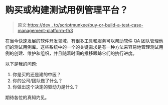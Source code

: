 # 购买或构建测试用例管理平台？

> 原文:[https://dev . to/scriptmunkee/buy-or-build-a-test-case-management-platform-fh3](https://dev.to/scriptmunkee/buy-or-build-a-test-case-management-platform-fh3)

在当今快速发展的软件开发领域，有很多工具和服务可以帮助软件 QA 团队管理他们的测试用例库。这些系统中的一个的关键需求是有一种方法来容易地管理测试用例的创建、维护和组织，并且随着时间的推移跟踪它们的执行进度。

以下是我的问题:

1.  你是买的还是建的中医？
2.  你的公司/团队做了什么？
3.  你做出这个决定的驱动力是什么？

期待各位的真知灼见。